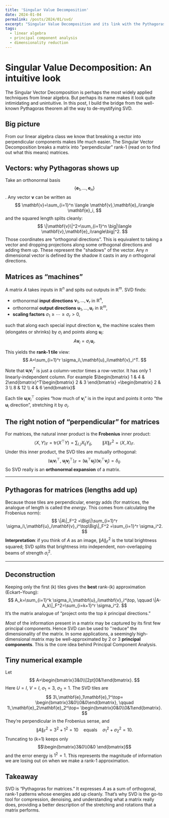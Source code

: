 ```yaml
---
title: 'Singular Value Decomposition'
date: 2024-01-04
permalink: /posts/2024/01/svd/
excerpt: "Singular Value Decomposition and its link with the Pythagoras theorem"
tags:
  - linear algebra
  - principal component analysis
  - dimensionality reduction
---
```


# Singular Value Decomposition: An intuitive look

The Singular Vector Decomposition is perhaps the most widely applied techniques from linear algebra. But perhaps its name makes it look quite intimidating and unintuitive. In this post, I build the bridge from the well-known Pythagoras theorem all the way to de-mystifying SVD.

## Big picture 
From our linear algebra class we know that breaking a vector into perpendicular components makes life much easier. The Singular Vector Decomposition breaks a matrix into "perpendicular" rank-1 (read on to find out what this means) matrices. 

## Vectors: why Pythagoras shows up
Take an orthonormal basis $$\{\mathbf{e}_1,\dots,\mathbf{e}_n\}$$. Any vector $\mathbf{v}$ can be written as
$$
\mathbf{v}=\sum_{i=1}^n \langle \mathbf{v},\mathbf{e}_i\rangle \mathbf{e}_i,
$$
and the squared length splits cleanly:
$$
\|\mathbf{v}\|^2=\sum_{i=1}^n \big|\langle \mathbf{v},\mathbf{e}_i\rangle\big|^2.
$$
Those coordinates are “orthogonal directions”. This is equivalent to taking a vector and dropping projections along some orthogonal directions and adding them up. These represent the "shadows" of the vector. Any $n$ dimensional vector is defined by the shadow it casts in any $n$ orthogonal directions.

## Matrices as “machines”
A matrix $A$ takes inputs in $\mathbb{R}^n$ and spits out outputs in $\mathbb{R}^m$. SVD finds:
- orthonormal **input directions** $\mathbf{v}_1,\dots,\mathbf{v}_r$ in $\mathbb{R}^n$,
- orthonormal **output directions** $\mathbf{u}_1,\dots,\mathbf{u}_r$ in $\mathbb{R}^m$,
- **scaling factors** $\sigma_1\ge \cdots \ge \sigma_r>0$,

such that along each special input direction $\mathbf{v}_i$, the machine scales them (elongates or shrinks) by $\sigma_i$ and points along $\mathbf{u}_i$:
$$
A\mathbf{v}_i=\sigma_i\,\mathbf{u}_i.
$$

This yields the **rank-1 tile** view:
$$
A=\sum_{i=1}^r \sigma_i\,\mathbf{u}_i\mathbf{v}_i^T.
$$

Note that $\mathbf{u}_i\mathbf{v}_i^T$ is just a column-vector times a row-vector. It has only 1 linearly-independent column. For example $\begin{bmatrix} 1 & 4 & 2\end{bmatrix}^T\begin{bmatrix} 2 & 3 \end{bmatrix} =\begin{bmatrix} 2 & 3 \\ 8 & 12 \\ 4 & 6 \end{bmatrix}$

Each tile $\mathbf{u}_i\mathbf{v}_i^\top$ copies “how much of $\mathbf{v}_i$” is in the input and points it onto “the $\mathbf{u}_i$ direction”, stretching it by $\sigma_i$. 

## The right notion of “perpendicular” for matrices
For matrices, the natural inner product is the **Frobenius** inner product:
$$
\langle X,Y\rangle_F=\mathrm{tr}(X^\top Y)=\sum_{i,j}X_{ij}Y_{ij},
\qquad
\|X\|_F^2=\langle X,X\rangle_F.
$$
Under this inner product, the SVD tiles are mutually orthogonal:
$$
\big\langle \mathbf{u}_i\mathbf{v}_i^\top,\ \mathbf{u}_j\mathbf{v}_j^\top\big\rangle_F
=(\mathbf{u}_i^\top\mathbf{u}_j)(\mathbf{v}_i^\top\mathbf{v}_j)=\delta_{ij}.
$$
So SVD really is an **orthonormal expansion** of a matrix.

---

## Pythagoras for matrices (lengths add up)
Because those tiles are perpendicular, energy adds (for matrices, the analogue of length is called the *energy*. This comes from calculating the Frobenius norm):
$$
\|A\|_F^2
=\Big\|\sum_{i=1}^r \sigma_i\,\mathbf{u}_i\mathbf{v}_i^\top\Big\|_F^2
=\sum_{i=1}^r \sigma_i^2.
$$
**Interpretation**: if you think of $A$ as an image, $\|A\|_F^2$ is the total brightness squared; SVD splits that brightness into independent, non-overlapping beams of strength $\sigma_i^2$.

---

## Deconstruction
Keeping only the first \(k\) tiles gives the **best** rank-\(k\) approximation (Eckart–Young):
$$
A_k=\sum_{i=1}^k \sigma_i\,\mathbf{u}_i\mathbf{v}_i^\top,
\qquad
\|A-A_k\|_F^2=\sum_{i=k+1}^r \sigma_i^2.
$$
It’s the matrix analogue of “project onto the top $k$ principal directions.”

*Most* of the information present in a matrix may be captured by its first few principal components. Hence SVD can be used to ''reduce" the dimensionality of the matrix. In some applications, a seemingly high-dimensional matrix may be well-approximated by 2 or 3 **principal components**. This is the core idea behind Principal Component Analysis. 


##  Tiny numerical example
Let
$$
A=\begin{bmatrix}3&0\\[2pt]0&1\end{bmatrix}.
$$
Here $U=I,\ V=I,\ \sigma_1=3,\ \sigma_2=1$. The SVD tiles are
$$
3\,\mathbf{e}_1\mathbf{e}_1^\top=
\begin{bmatrix}3&0\\0&0\end{bmatrix},
\qquad
1\,\mathbf{e}_2\mathbf{e}_2^\top=
\begin{bmatrix}0&0\\0&1\end{bmatrix}.
$$
They’re perpendicular in the Frobenius sense, and
$$
\|A\|_F^2 = 3^2+1^2 = 10
\quad\text{equals}\quad
\sigma_1^2+\sigma_2^2=10.
$$
Truncating to \(k=1\) keeps only $$\begin{bmatrix}3&0\\0&0
\end{bmatrix}$$ and the error energy is $1^2=1$. This represents the magnitude of information we are losing out on when we make a rank-1 approximation.


## Takeaway
SVD is “Pythagoras for matrices.” It expresses $A$ as a sum of orthogonal, rank-1 patterns whose energies add up cleanly. That’s why SVD is the go-to tool for compression, denoising, and understanding what a matrix really does, providing a better description of the stretching and rotations that a matrix performs.
